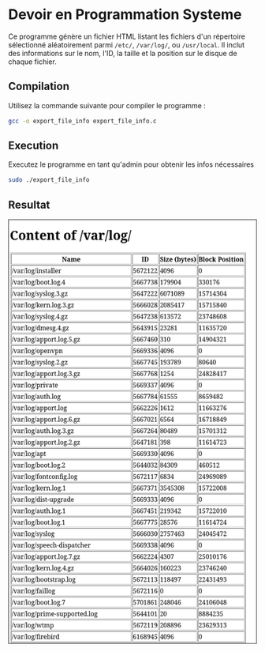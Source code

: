 # Devoir en Programmation Systeme

Ce programme génère un fichier HTML listant les fichiers d'un répertoire sélectionné aléatoirement parmi `/etc/`, `/var/log/`, ou `/usr/local`. Il inclut des informations sur le nom, l'ID, la taille et la position sur le disque de chaque fichier.

## Compilation

Utilisez la commande suivante pour compiler le programme :

```bash
gcc -o export_file_info export_file_info.c
```

## Execution

Executez le programme en tant qu'admin pour obtenir les infos nécessaires

```bash
sudo ./export_file_info
```

## Resultat
![tableau](Screenshot_25-mars_19-14-00_17651.png)
